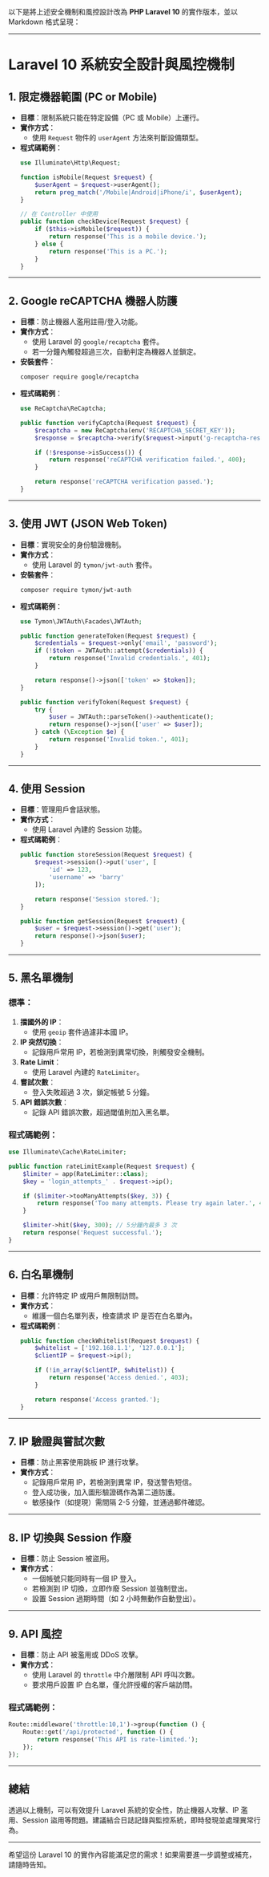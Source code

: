 以下是將上述安全機制和風控設計改為 **PHP Laravel 10** 的實作版本，並以 Markdown 格式呈現：

---

# Laravel 10 系統安全設計與風控機制

## 1. 限定機器範圍 (PC or Mobile)
- **目標**：限制系統只能在特定設備（PC 或 Mobile）上運行。
- **實作方式**：
  - 使用 `Request` 物件的 `userAgent` 方法來判斷設備類型。
- **程式碼範例**：
  ```php
  use Illuminate\Http\Request;

  function isMobile(Request $request) {
      $userAgent = $request->userAgent();
      return preg_match('/Mobile|Android|iPhone/i', $userAgent);
  }

  // 在 Controller 中使用
  public function checkDevice(Request $request) {
      if ($this->isMobile($request)) {
          return response('This is a mobile device.');
      } else {
          return response('This is a PC.');
      }
  }
  ```

---

## 2. Google reCAPTCHA 機器人防護
- **目標**：防止機器人濫用註冊/登入功能。
- **實作方式**：
  - 使用 Laravel 的 `google/recaptcha` 套件。
  - 若一分鐘內觸發超過三次，自動判定為機器人並鎖定。
- **安裝套件**：
  ```bash
  composer require google/recaptcha
  ```
- **程式碼範例**：
  ```php
  use ReCaptcha\ReCaptcha;

  public function verifyCaptcha(Request $request) {
      $recaptcha = new ReCaptcha(env('RECAPTCHA_SECRET_KEY'));
      $response = $recaptcha->verify($request->input('g-recaptcha-response'), $request->ip());

      if (!$response->isSuccess()) {
          return response('reCAPTCHA verification failed.', 400);
      }

      return response('reCAPTCHA verification passed.');
  }
  ```

---

## 3. 使用 JWT (JSON Web Token)
- **目標**：實現安全的身份驗證機制。
- **實作方式**：
  - 使用 Laravel 的 `tymon/jwt-auth` 套件。
- **安裝套件**：
  ```bash
  composer require tymon/jwt-auth
  ```
- **程式碼範例**：
  ```php
  use Tymon\JWTAuth\Facades\JWTAuth;

  public function generateToken(Request $request) {
      $credentials = $request->only('email', 'password');
      if (!$token = JWTAuth::attempt($credentials)) {
          return response('Invalid credentials.', 401);
      }

      return response()->json(['token' => $token]);
  }

  public function verifyToken(Request $request) {
      try {
          $user = JWTAuth::parseToken()->authenticate();
          return response()->json(['user' => $user]);
      } catch (\Exception $e) {
          return response('Invalid token.', 401);
      }
  }
  ```

---

## 4. 使用 Session
- **目標**：管理用戶會話狀態。
- **實作方式**：
  - 使用 Laravel 內建的 Session 功能。
- **程式碼範例**：
  ```php
  public function storeSession(Request $request) {
      $request->session()->put('user', [
          'id' => 123,
          'username' => 'barry'
      ]);

      return response('Session stored.');
  }

  public function getSession(Request $request) {
      $user = $request->session()->get('user');
      return response()->json($user);
  }
  ```

---

## 5. 黑名單機制
### 標準：
1. **擋國外的 IP**：
   - 使用 `geoip` 套件過濾非本國 IP。
2. **IP 突然切換**：
   - 記錄用戶常用 IP，若檢測到異常切換，則觸發安全機制。
3. **Rate Limit**：
   - 使用 Laravel 內建的 `RateLimiter`。
4. **嘗試次數**：
   - 登入失敗超過 3 次，鎖定帳號 5 分鐘。
5. **API 錯誤次數**：
   - 記錄 API 錯誤次數，超過閾值則加入黑名單。

### 程式碼範例：
```php
use Illuminate\Cache\RateLimiter;

public function rateLimitExample(Request $request) {
    $limiter = app(RateLimiter::class);
    $key = 'login_attempts_' . $request->ip();

    if ($limiter->tooManyAttempts($key, 3)) {
        return response('Too many attempts. Please try again later.', 429);
    }

    $limiter->hit($key, 300); // 5分鐘內最多 3 次
    return response('Request successful.');
}
```

---

## 6. 白名單機制
- **目標**：允許特定 IP 或用戶無限制訪問。
- **實作方式**：
  - 維護一個白名單列表，檢查請求 IP 是否在白名單內。
- **程式碼範例**：
  ```php
  public function checkWhitelist(Request $request) {
      $whitelist = ['192.168.1.1', '127.0.0.1'];
      $clientIP = $request->ip();

      if (!in_array($clientIP, $whitelist)) {
          return response('Access denied.', 403);
      }

      return response('Access granted.');
  }
  ```

---

## 7. IP 驗證與嘗試次數
- **目標**：防止黑客使用跳板 IP 進行攻擊。
- **實作方式**：
  - 記錄用戶常用 IP，若檢測到異常 IP，發送警告短信。
  - 登入成功後，加入圖形驗證碼作為第二道防護。
  - 敏感操作（如提現）需間隔 2-5 分鐘，並通過郵件確認。

---

## 8. IP 切換與 Session 作廢
- **目標**：防止 Session 被盜用。
- **實作方式**：
  - 一個帳號只能同時有一個 IP 登入。
  - 若檢測到 IP 切換，立即作廢 Session 並強制登出。
  - 設置 Session 過期時間（如 2 小時無動作自動登出）。

---

## 9. API 風控
- **目標**：防止 API 被濫用或 DDoS 攻擊。
- **實作方式**：
  - 使用 Laravel 的 `throttle` 中介層限制 API 呼叫次數。
  - 要求用戶設置 IP 白名單，僅允許授權的客戶端訪問。

### 程式碼範例：
```php
Route::middleware('throttle:10,1')->group(function () {
    Route::get('/api/protected', function () {
        return response('This API is rate-limited.');
    });
});
```

---

## 總結
透過以上機制，可以有效提升 Laravel 系統的安全性，防止機器人攻擊、IP 濫用、Session 盜用等問題。建議結合日誌記錄與監控系統，即時發現並處理異常行為。

---

希望這份 Laravel 10 的實作內容能滿足您的需求！如果需要進一步調整或補充，請隨時告知。
